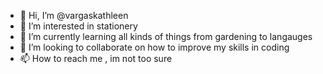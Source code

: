 - 👋 Hi, I’m @vargaskathleen
- 👀 I’m interested in stationery 
- 🌱 I’m currently learning all kinds of things from gardening to langauges 
- 💞️ I’m looking to collaborate on how to improve my skills in coding 
- 📫 How to reach me , im not too sure 

<!---
vargaskathleen/vargaskathleen is a ✨ special ✨ repository because its `README.md` (this file) appears on your GitHub profile.
You can click the Preview link to take a look at your changes.
--->
